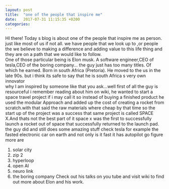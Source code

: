 ```yaml
---
layout: post
title:  "one of the people that inspire me"
date:   2017-07-31 11:15:35 +0200
categories: 
---
```

HI there! 
Today s blog is about one of the people that inspire me as person.
just like most of us if not  all. we have people that we look up to
,or people the we believe to  making a difference and adding value to  this life thing and they are  on 
a path that  we would like to follow.
<br>
One of those particular being is Elon musk.
A software engineer,CEO of tesla,CEO of the boring company... the guy just has too many titles.
Of which he earned. Born in south Africa (Pretoria). He moved to the us in the late 90s.
but i think its safe to say that he is south Africa  s very own innovator 
<br>
why I am  inspired by someone like that you ask...well first of all the guy is resourceful 
i remember reading about him on wiki, he wanted to start a space travel  project if i may call it
so instead of buying a finished product he used the modular Approach and added up the cost of creating 
a rocket from scratch.with that said the raw materials where cheap by that time so the start up of the 
project was a success that same project is called SPACE X.And thats not the best part of it space x was the 
first to successfully launch a rocket out of space that successfully returned to the launch pad. the guy did and still does 
some amazing stuff check tesla for example the fasted electronic car on earth and not only is it fast it has autopilot go figure
more are 
1. solar city
2. zip 2
3. hyperloop
4. open AI
5. neuro link
6. the boring company 
Check out his talks on you tube and visit wiki to find out more about Elon and his work.
